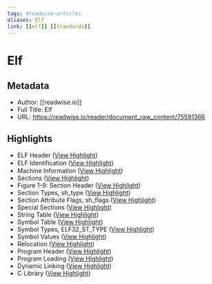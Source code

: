 ```yaml
---
tags: #readwise-articles
aliases: Elf
link: [[elf]] [[Standards]]
---
```

# Elf

## Metadata
- Author: [[readwise.io]]
- Full Title: Elf
- URL: https://readwise.io/reader/document_raw_content/75591366

## Highlights
- ELF Header ([View Highlight](https://read.readwise.io/read/01hmkxs70j7d7k64c4fx3chts7))
- ELF Identiﬁcation ([View Highlight](https://read.readwise.io/read/01hmkxxewrajz8rkgg2m5k01ej))
- Machine Information ([View Highlight](https://read.readwise.io/read/01hmkxxr4zst52af2mtfeyv0pm))
- Sections ([View Highlight](https://read.readwise.io/read/01hmkxxx71ecca68egr6n6m0dd))
- Figure 1-9: Section Header ([View Highlight](https://read.readwise.io/read/01hmm70hegebe6qn8q7y1gevax))
- Section Types, sh_type ([View Highlight](https://read.readwise.io/read/01hmm80ref9f30t5cje8nv4mxv))
- Section Attribute Flags, sh_flags ([View Highlight](https://read.readwise.io/read/01hmm81bdm4rnadn454kj17dky))
- Special Sections ([View Highlight](https://read.readwise.io/read/01hmkxy6tk8vbg35f6byajb352))
- String Table ([View Highlight](https://read.readwise.io/read/01hmkxybvtv9e9r9t55pxx2ky4))
- Symbol Table ([View Highlight](https://read.readwise.io/read/01hmkxyf7y4vqw7bhb4w60edm5))
- Symbol Types, ELF32_ST_TYPE ([View Highlight](https://read.readwise.io/read/01hmmtkbc23r1ga2tqkrmyscvy))
- Symbol Values ([View Highlight](https://read.readwise.io/read/01hmkxymsr0zazyx6j2ng7tf1e))
- Relocation ([View Highlight](https://read.readwise.io/read/01hmkxyqjaft59pzn87rwy14rt))
- Program Header ([View Highlight](https://read.readwise.io/read/01hmkxze8gt8j0h31xtr75f2s9))
- Program Loading ([View Highlight](https://read.readwise.io/read/01hmky0qr3y6v8ztg6r4scm6vp))
- Dynamic Linking ([View Highlight](https://read.readwise.io/read/01hmky0y6pgc08mmfbt2n1vy7q))
- C Library ([View Highlight](https://read.readwise.io/read/01hmky1e0c1ad1m41q3415jfd7))
